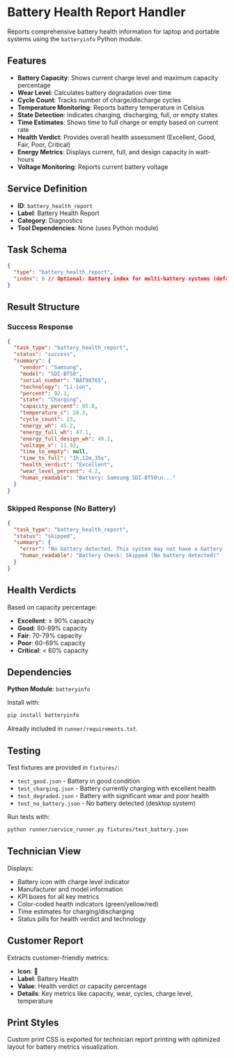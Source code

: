 # Battery Health Report Handler

Reports comprehensive battery health information for laptop and portable systems using the `batteryinfo` Python module.

## Features

- **Battery Capacity**: Shows current charge level and maximum capacity percentage
- **Wear Level**: Calculates battery degradation over time
- **Cycle Count**: Tracks number of charge/discharge cycles
- **Temperature Monitoring**: Reports battery temperature in Celsius
- **State Detection**: Indicates charging, discharging, full, or empty states
- **Time Estimates**: Shows time to full charge or empty based on current rate
- **Health Verdict**: Provides overall health assessment (Excellent, Good, Fair, Poor, Critical)
- **Energy Metrics**: Displays current, full, and design capacity in watt-hours
- **Voltage Monitoring**: Reports current battery voltage

## Service Definition

- **ID**: `battery_health_report`
- **Label**: Battery Health Report
- **Category**: Diagnostics
- **Tool Dependencies**: None (uses Python module)

## Task Schema

```json
{
  "type": "battery_health_report",
  "index": 0 // Optional: Battery index for multi-battery systems (default: 0)
}
```

## Result Structure

### Success Response

```json
{
  "task_type": "battery_health_report",
  "status": "success",
  "summary": {
    "vendor": "Samsung",
    "model": "SDI-BT50",
    "serial_number": "BAT98765",
    "technology": "Li-ion",
    "percent": 92.1,
    "state": "Charging",
    "capacity_percent": 95.8,
    "temperature_c": 28.3,
    "cycle_count": 23,
    "energy_wh": 45.2,
    "energy_full_wh": 47.1,
    "energy_full_design_wh": 49.2,
    "voltage_v": 11.92,
    "time_to_empty": null,
    "time_to_full": "1h,12m,35s",
    "health_verdict": "Excellent",
    "wear_level_percent": 4.2,
    "human_readable": "Battery: Samsung SDI-BT50\n..."
  }
}
```

### Skipped Response (No Battery)

```json
{
  "task_type": "battery_health_report",
  "status": "skipped",
  "summary": {
    "error": "No battery detected. This system may not have a battery (desktop) or battery information is unavailable.",
    "human_readable": "Battery Check: Skipped (No battery detected)"
  }
}
```

## Health Verdicts

Based on capacity percentage:

- **Excellent**: ≥ 90% capacity
- **Good**: 80-89% capacity
- **Fair**: 70-79% capacity
- **Poor**: 60-69% capacity
- **Critical**: < 60% capacity

## Dependencies

**Python Module**: `batteryinfo`

Install with:

```bash
pip install batteryinfo
```

Already included in `runner/requirements.txt`.

## Testing

Test fixtures are provided in `fixtures/`:

- `test_good.json` - Battery in good condition
- `test_charging.json` - Battery currently charging with excellent health
- `test_degraded.json` - Battery with significant wear and poor health
- `test_no_battery.json` - No battery detected (desktop system)

Run tests with:

```bash
python runner/service_runner.py fixtures/test_battery.json
```

## Technician View

Displays:

- Battery icon with charge level indicator
- Manufacturer and model information
- KPI boxes for all key metrics
- Color-coded health indicators (green/yellow/red)
- Time estimates for charging/discharging
- Status pills for health verdict and technology

## Customer Report

Extracts customer-friendly metrics:

- **Icon**: 🔋
- **Label**: Battery Health
- **Value**: Health verdict or capacity percentage
- **Details**: Key metrics like capacity, wear, cycles, charge level, temperature

## Print Styles

Custom print CSS is exported for technician report printing with optimized layout for battery metrics visualization.
